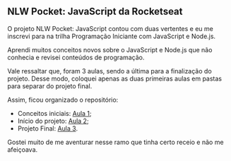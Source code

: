 ## NLW Pocket: JavaScript da Rocketseat

O projeto NLW Pocket: JavaScript contou com duas vertentes e eu me inscrevi para na trilha Programação Iniciante com JavaScript e Node.js.

Aprendi muitos conceitos novos sobre o JavaScript e Node.js que não conhecia e revisei conteúdos de programação.

Vale ressaltar que, foram 3 aulas, sendo a última para a finalização do projeto. Desse modo, coloquei apenas as duas primeiras aulas em pastas para separar do projeto final.

Assim, ficou organizado o repositório:
- Conceitos iniciais: [Aula 1](Aula_1);
- Início do projeto: [Aula 2](Aula_2);
- Projeto Final: [Aula 3](Aula_3).

Gostei muito de me aventurar nesse ramo que tinha certo receio e não me afeiçoava.